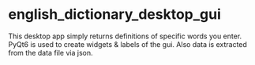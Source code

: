 # english_dictionary_desktop_gui
This desktop app simply returns definitions of specific words you enter. PyQt6 is used to create widgets & labels of the gui. Also data is extracted from the data file via json.
